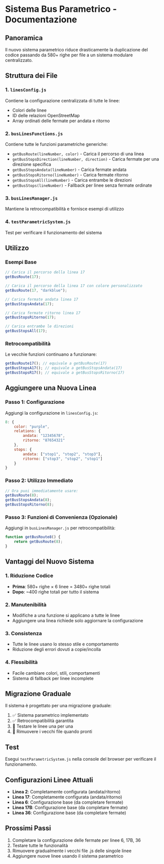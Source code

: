# Sistema Bus Parametrico - Documentazione

## Panoramica
Il nuovo sistema parametrico riduce drasticamente la duplicazione del codice passando da 580+ righe per file a un sistema modulare centralizzato.

## Struttura dei File

### 1. `linesConfig.js`
Contiene la configurazione centralizzata di tutte le linee:
- Colori delle linee
- ID delle relazioni OpenStreetMap
- Array ordinati delle fermate per andata e ritorno

### 2. `busLinesFunctions.js` 
Contiene tutte le funzioni parametriche generiche:
- `getBusRoute(lineNumber, color)` - Carica il percorso di una linea
- `getBusStopsDirection(lineNumber, direction)` - Carica fermate per una direzione specifica
- `getBusStopsAndata(lineNumber)` - Carica fermate andata
- `getBusStopsRitorno(lineNumber)` - Carica fermate ritorno
- `getBusStopsAll(lineNumber)` - Carica entrambe le direzioni
- `getBusStops(lineNumber)` - Fallback per linee senza fermate ordinate

### 3. `busLinesManager.js`
Mantiene la retrocompatibilità e fornisce esempi di utilizzo

### 4. `testParametricSystem.js`
Test per verificare il funzionamento del sistema

## Utilizzo

### Esempi Base
```javascript
// Carica il percorso della linea 17
getBusRoute(17);

// Carica il percorso della linea 17 con colore personalizzato
getBusRoute(17, "darkblue");

// Carica fermate andata linea 17
getBusStopsAndata(17);

// Carica fermate ritorno linea 17
getBusStopsRitorno(17);

// Carica entrambe le direzioni
getBusStopsAll(17);
```

### Retrocompatibilità
Le vecchie funzioni continuano a funzionare:
```javascript
getBusRoute17(); // equivale a getBusRoute(17)
getBusStopsA17(); // equivale a getBusStopsAndata(17)
getBusStopsR17(); // equivale a getBusStopsRitorno(17)
```

## Aggiungere una Nuova Linea

### Passo 1: Configurazione
Aggiungi la configurazione in `linesConfig.js`:
```javascript
8: {
    color: "purple",
    relations: {
        andata: "12345678",
        ritorno: "87654321"
    },
    stops: {
        andata: ["stop1", "stop2", "stop3"],
        ritorno: ["stop3", "stop2", "stop1"]
    }
}
```

### Passo 2: Utilizzo Immediato
```javascript
// Ora puoi immediatamente usare:
getBusRoute(8);
getBusStopsAndata(8);
getBusStopsRitorno(8);
```

### Passo 3: Funzioni di Convenienza (Opzionale)
Aggiungi in `busLinesManager.js` per retrocompatibilità:
```javascript
function getBusRoute8() {
    return getBusRoute(8);
}
```

## Vantaggi del Nuovo Sistema

### 1. Riduzione Codice
- **Prima**: 580+ righe × 6 linee = 3480+ righe totali
- **Dopo**: ~400 righe totali per tutto il sistema

### 2. Manutenibilità
- Modifiche a una funzione si applicano a tutte le linee
- Aggiungere una linea richiede solo aggiornare la configurazione

### 3. Consistenza
- Tutte le linee usano lo stesso stile e comportamento
- Riduzione degli errori dovuti a copie/incolla

### 4. Flessibilità
- Facile cambiare colori, stili, comportamenti
- Sistema di fallback per linee incomplete

## Migrazione Graduale

Il sistema è progettato per una migrazione graduale:
1. ✅ Sistema parametrico implementato
2. ✅ Retrocompatibilità garantita
3. 🔄 Testare le linee una per una
4. 📝 Rimuovere i vecchi file quando pronti

## Test

Esegui `testParametricSystem.js` nella console del browser per verificare il funzionamento.

## Configurazioni Linee Attuali

- **Linea 2**: Completamente configurata (andata/ritorno)
- **Linea 17**: Completamente configurata (andata/ritorno)
- **Linea 6**: Configurazione base (da completare fermate)
- **Linea 17B**: Configurazione base (da completare fermate)
- **Linea 36**: Configurazione base (da completare fermate)

## Prossimi Passi

1. Completare la configurazione delle fermate per linee 6, 17B, 36
2. Testare tutte le funzionalità
3. Rimuovere gradualmente i vecchi file .js delle singole linee
4. Aggiungere nuove linee usando il sistema parametrico